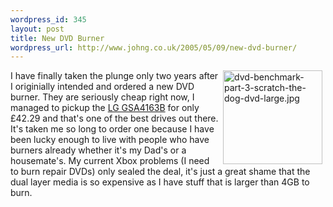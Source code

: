 ```yaml
--- 
wordpress_id: 345
layout: post
title: New DVD Burner
wordpress_url: http://www.johng.co.uk/2005/05/09/new-dvd-burner/
---
```

<img width="159" vspace="0" hspace="5" height="150" border="0" align="right" src="http://www.johng.co.uk/wp-content/images/dvd-benchmark-part-3-scratch-the-dog-dvd-large.jpg" alt="dvd-benchmark-part-3-scratch-the-dog-dvd-large.jpg" title="dvd-benchmark-part-3-scratch-the-dog-dvd-large.jpg" />

I have finally taken the plunge only two years after I originially intended and ordered a new DVD burner. They are seriously cheap right now, I managed to pickup the <a target="_self" href="http://www.ebuyer.com/customer/products/index.html?action=c2hvd19wcm9kdWN0X292ZXJ2aWV3&product_uid=83439">LG GSA4163B</a> for only &pound;42.29 and that's one of the best drives out there. It's taken me so long to order one because I have been lucky enough to live with people who have burners already whether it's my Dad's or a housemate's. My current Xbox problems (I need to burn repair DVDs) only sealed the deal, it's just a great shame that the dual layer media is so expensive as I have stuff that is larger than 4GB to burn.<br />
